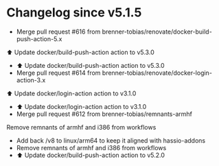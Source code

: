 # Changelog since v5.1.5
- Merge pull request #616 from brenner-tobias/renovate/docker-build-push-action-5.x

⬆️ Update docker/build-push-action action to v5.3.0 
- ⬆️ Update docker/build-push-action action to v5.3.0 
- Merge pull request #614 from brenner-tobias/renovate/docker-login-action-3.x

⬆️ Update docker/login-action action to v3.1.0 
- ⬆️ Update docker/login-action action to v3.1.0 
- Merge pull request #612 from brenner-tobias/remnants-armhf

Remove remnants of armhf and i386 from workflows 
- Add back /v8 to linux/arm64 to keep it aligned with hassio-addons 
- Remove remnants of armhf and i386 from workflows 
- ⬆️ Update docker/build-push-action action to v5.2.0 
